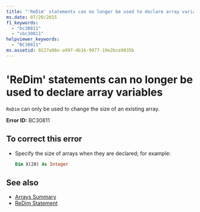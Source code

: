 ```yaml
---
title: "'ReDim' statements can no longer be used to declare array variables"
ms.date: 07/20/2015
f1_keywords:
  - "bc30811"
  - "vbc30811"
helpviewer_keywords:
  - "BC30811"
ms.assetid: 9227a06e-a997-4b16-9977-19e2bce9035b
---
```

# 'ReDim' statements can no longer be used to declare array variables

`ReDim` can only be used to change the size of an existing array.

**Error ID:** BC30811

## To correct this error

- Specify the size of arrays when they are declared; for example:

  ```vb
  Dim X(20) As Integer
  ```

## See also

- [Arrays Summary](../../visual-basic/language-reference/keywords/arrays-summary.md)
- [ReDim Statement](../../visual-basic/language-reference/statements/redim-statement.md)
